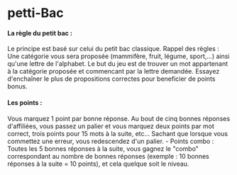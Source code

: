 # petti-Bac

####  La règle du petit bac :

Le principe est basé sur celui du petit bac classique. Rappel des règles : Une catégorie vous sera proposée (mammifère, fruit, légume, sport,...) ainsi qu'une lettre de l'alphabet. Le but du jeu est de trouver un mot appartenant à la catégorie proposée et commencant par la lettre demandée. Essayez d'enchaîner le plus de propositions correctes pour beneficier de points bonus.

#### Les points :

Vous marquez 1 point par bonne réponse. Au bout de cinq bonnes réponses d'affiliées, vous passez un palier et vous marquez deux points par mot correct, trois points pour 15 mots à la suite, etc... Sachant que lorsque vous commettez une erreur, vous redescendez d'un palier. - Points combo : Toutes les 5 bonnes réponses à la suite, vous gagnez le "combo" correspondant au nombre de bonnes réponses (exemple : 10 bonnes réponses à la suite = 10 points), et cela quelque soit le niveau.
